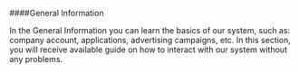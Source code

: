 ####General Information

In the General Information you can learn the basics of our system, such as: company account, applications, advertising campaigns, etc. In this section, you will receive available guide on how to interact with our system without any problems. 